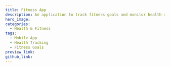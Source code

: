 ```yaml
---
title: Fitness App
description: An application to track fitness goals and monitor health metrics.
hero_image: 
categories:
  - Health & Fitness
tags:
  - Mobile App
  - Health Tracking
  - Fitness Goals
preview_link: 
github_link: 
---
```

